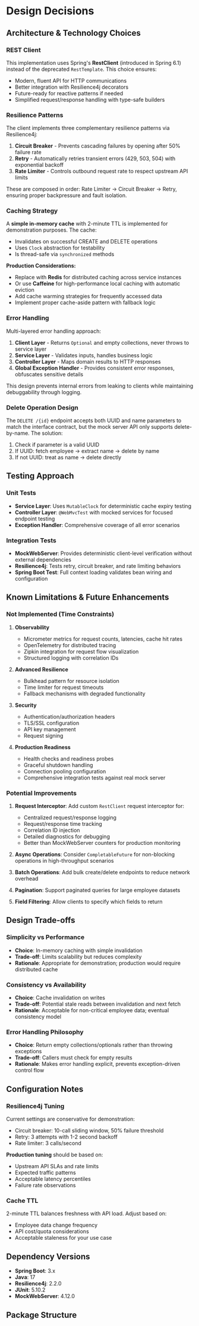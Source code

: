# Design Decisions

## Architecture & Technology Choices

### REST Client
This implementation uses Spring's **RestClient** (introduced in Spring 6.1) instead of the deprecated `RestTemplate`. This choice ensures:
- Modern, fluent API for HTTP communications
- Better integration with Resilience4j decorators
- Future-ready for reactive patterns if needed
- Simplified request/response handling with type-safe builders

### Resilience Patterns
The client implements three complementary resilience patterns via Resilience4j:
1. **Circuit Breaker** - Prevents cascading failures by opening after 50% failure rate
2. **Retry** - Automatically retries transient errors (429, 503, 504) with exponential backoff
3. **Rate Limiter** - Controls outbound request rate to respect upstream API limits

These are composed in order: Rate Limiter → Circuit Breaker → Retry, ensuring proper backpressure and fault isolation.

### Caching Strategy
A **simple in-memory cache** with 2-minute TTL is implemented for demonstration purposes. The cache:
- Invalidates on successful CREATE and DELETE operations
- Uses `Clock` abstraction for testability
- Is thread-safe via `synchronized` methods

**Production Considerations:**
- Replace with **Redis** for distributed caching across service instances
- Or use **Caffeine** for high-performance local caching with automatic eviction
- Add cache warming strategies for frequently accessed data
- Implement proper cache-aside pattern with fallback logic

### Error Handling
Multi-layered error handling approach:
1. **Client Layer** - Returns `Optional` and empty collections, never throws to service layer
2. **Service Layer** - Validates inputs, handles business logic
3. **Controller Layer** - Maps domain results to HTTP responses
4. **Global Exception Handler** - Provides consistent error responses, obfuscates sensitive details

This design prevents internal errors from leaking to clients while maintaining debuggability through logging.

### Delete Operation Design
The `DELETE /{id}` endpoint accepts both UUID and name parameters to match the interface contract, but the mock server API only supports delete-by-name. The solution:
1. Check if parameter is a valid UUID
2. If UUID: fetch employee → extract name → delete by name
3. If not UUID: treat as name → delete directly


## Testing Approach

### Unit Tests
- **Service Layer**: Uses `MutableClock` for deterministic cache expiry testing
- **Controller Layer**: `@WebMvcTest` with mocked services for focused endpoint testing
- **Exception Handler**: Comprehensive coverage of all error scenarios

### Integration Tests
- **MockWebServer**: Provides deterministic client-level verification without external dependencies
- **Resilience4j**: Tests retry, circuit breaker, and rate limiting behaviors
- **Spring Boot Test**: Full context loading validates bean wiring and configuration

## Known Limitations & Future Enhancements

### Not Implemented (Time Constraints)
1. **Observability**
    - Micrometer metrics for request counts, latencies, cache hit rates
    - OpenTelemetry for distributed tracing
    - Zipkin integration for request flow visualization
    - Structured logging with correlation IDs

2. **Advanced Resilience**
    - Bulkhead pattern for resource isolation
    - Time limiter for request timeouts
    - Fallback mechanisms with degraded functionality

3. **Security**
    - Authentication/authorization headers
    - TLS/SSL configuration
    - API key management
    - Request signing

4. **Production Readiness**
    - Health checks and readiness probes
    - Graceful shutdown handling
    - Connection pooling configuration
    - Comprehensive integration tests against real mock server

### Potential Improvements
1. **Request Interceptor**: Add custom `RestClient` request interceptor for:
    - Centralized request/response logging
    - Request/response time tracking
    - Correlation ID injection
    - Detailed diagnostics for debugging
    - Better than MockWebServer counters for production monitoring

2. **Async Operations**: Consider `CompletableFuture` for non-blocking operations in high-throughput scenarios

3. **Batch Operations**: Add bulk create/delete endpoints to reduce network overhead

4. **Pagination**: Support paginated queries for large employee datasets

5. **Field Filtering**: Allow clients to specify which fields to return

## Design Trade-offs

### Simplicity vs Performance
- **Choice**: In-memory caching with simple invalidation
- **Trade-off**: Limits scalability but reduces complexity
- **Rationale**: Appropriate for demonstration; production would require distributed cache

### Consistency vs Availability
- **Choice**: Cache invalidation on writes
- **Trade-off**: Potential stale reads between invalidation and next fetch
- **Rationale**: Acceptable for non-critical employee data; eventual consistency model

### Error Handling Philosophy
- **Choice**: Return empty collections/optionals rather than throwing exceptions
- **Trade-off**: Callers must check for empty results
- **Rationale**: Makes error handling explicit, prevents exception-driven control flow

## Configuration Notes

### Resilience4j Tuning
Current settings are conservative for demonstration:
- Circuit breaker: 10-call sliding window, 50% failure threshold
- Retry: 3 attempts with 1-2 second backoff
- Rate limiter: 3 calls/second

**Production tuning** should be based on:
- Upstream API SLAs and rate limits
- Expected traffic patterns
- Acceptable latency percentiles
- Failure rate observations

### Cache TTL
2-minute TTL balances freshness with API load. Adjust based on:
- Employee data change frequency
- API cost/quota considerations
- Acceptable staleness for your use case

## Dependency Versions

- **Spring Boot**: 3.x
- **Java**: 17
- **Resilience4j**: 2.2.0
- **JUnit**: 5.10.2
- **MockWebServer**: 4.12.0

## Package Structure